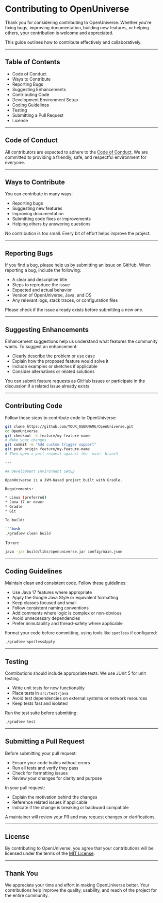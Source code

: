 # Contributing to OpenUniverse

Thank you for considering contributing to OpenUniverse. Whether you're fixing bugs, improving documentation, building new features, or helping others, your contribution is welcome and appreciated.

This guide outlines how to contribute effectively and collaboratively.

---

## Table of Contents

- Code of Conduct
- Ways to Contribute
- Reporting Bugs
- Suggesting Enhancements
- Contributing Code
- Development Environment Setup
- Coding Guidelines
- Testing
- Submitting a Pull Request
- License

---

## Code of Conduct

All contributors are expected to adhere to the [Code of Conduct](./CODE_OF_CONDUCT.md). We are committed to providing a friendly, safe, and respectful environment for everyone.

---

## Ways to Contribute

You can contribute in many ways:

- Reporting bugs
- Suggesting new features
- Improving documentation
- Submitting code fixes or improvements
- Helping others by answering questions

No contribution is too small. Every bit of effort helps improve the project.

---

## Reporting Bugs

If you find a bug, please help us by submitting an issue on GitHub. When reporting a bug, include the following:

- A clear and descriptive title
- Steps to reproduce the issue
- Expected and actual behavior
- Version of OpenUniverse, Java, and OS
- Any relevant logs, stack traces, or configuration files

Please check if the issue already exists before submitting a new one.

---

## Suggesting Enhancements

Enhancement suggestions help us understand what features the community wants. To suggest an enhancement:

- Clearly describe the problem or use case
- Explain how the proposed feature would solve it
- Include examples or sketches if applicable
- Consider alternatives or related solutions

You can submit feature requests as GitHub issues or participate in the discussion if a related issue already exists.

---

## Contributing Code

Follow these steps to contribute code to OpenUniverse:

```bash
git clone https://github.com/YOUR_USERNAME/OpenUniverse.git
cd OpenUniverse
git checkout -b feature/my-feature-name
# Make your changes
git commit -m "Add custom trigger support"
git push origin feature/my-feature-name
# Then open a pull request against the `main` branch

---

## Development Environment Setup

OpenUniverse is a JVM-based project built with Gradle.

Requirements:

* Linux (preferred)
* Java 17 or newer
* Gradle
* Git

To build:

```bash
./gradlew clean build
```

To run:

```bash
java -jar build/libs/openuniverse.jar config/main.json
```

---

## Coding Guidelines

Maintain clean and consistent code. Follow these guidelines:

* Use Java 17 features where appropriate
* Apply the Google Java Style or equivalent formatting
* Keep classes focused and small
* Follow consistent naming conventions
* Add comments where logic is complex or non-obvious
* Avoid unnecessary dependencies
* Prefer immutability and thread-safety where applicable

Format your code before committing, using tools like `spotless` if configured:

```bash
./gradlew spotlessApply
```

---

## Testing

Contributions should include appropriate tests. We use JUnit 5 for unit testing.

* Write unit tests for new functionality
* Place tests in `src/test/java`
* Avoid test dependencies on external systems or network resources
* Keep tests fast and isolated

Run the test suite before submitting:

```bash
./gradlew test
```

---

## Submitting a Pull Request

Before submitting your pull request:

* Ensure your code builds without errors
* Run all tests and verify they pass
* Check for formatting issues
* Review your changes for clarity and purpose

In your pull request:

* Explain the motivation behind the changes
* Reference related issues if applicable
* Indicate if the change is breaking or backward compatible

A maintainer will review your PR and may request changes or clarifications.

---

## License

By contributing to OpenUniverse, you agree that your contributions will be licensed under the terms of the [MIT License](./LICENSE).

---

## Thank You

We appreciate your time and effort in making OpenUniverse better. Your contributions help improve the quality, usability, and reach of the project for the entire community.
